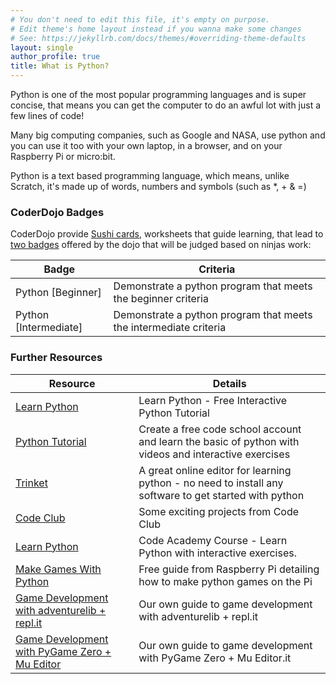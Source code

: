 ```yaml
---
# You don't need to edit this file, it's empty on purpose.
# Edit theme's home layout instead if you wanna make some changes
# See: https://jekyllrb.com/docs/themes/#overriding-theme-defaults
layout: single
author_profile: true
title: What is Python?
---
```


Python is one of the most popular programming languages and is super concise, that means you can get the computer to do an awful lot with just a few lines of code! 

Many big computing companies, such as Google and NASA, use python and you can use it too with your own laptop, in a browser, and on your Raspberry Pi or micro:bit.

Python is a text based programming language, which means, unlike Scratch, it's made up of words, numbers and symbols (such as *, + & =)

### CoderDojo Badges

CoderDojo provide [Sushi cards](http://kata.coderdojo.com/wiki/Python_Path), worksheets that guide learning, that lead to [two badges](https://zen.coderdojo.com/badges) offered by the dojo that will be judged based on ninjas work:

| Badge                  	| Criteria                                                     	    |
|------------------------	|-------------------------------------------------------------------|
| Python [Beginner]     	| Demonstrate a python program that meets the beginner criteria	    |
| Python [Intermediate] 	| Demonstrate a python program that meets the intermediate criteria |

### Further Resources

| Resource                                                                                   | Details                                                                                                |
|--------------------------------------------------------------------------------------------|--------------------------------------------------------------------------------------------------------|
| [Learn Python](https://www.learnpython.org/)                                               | Learn Python - Free Interactive Python Tutorial                                                        |
| [Python Tutorial](https://www.codeschool.com/courses/try-python)                           | Create a free code school account and learn the basic of python with videos and interactive exercises  |
| [Trinket](https://trinket.io/library/trinkets/create?lang=python)                          | A great online editor for learning python - no need to install any software to get started with python |
| [Code Club](https://codeclubprojects.org/en-GB/python/)                                    | Some exciting projects from Code Club                                                                  |
| [Learn Python](https://www.codecademy.com/courses/learn-python/)                           | Code Academy Course - Learn Python with interactive exercises.                                         |
| [Make Games With Python](https://www.raspberrypi.org/magpi-issues/Essentials_Games_v1.pdf) | Free guide from Raspberry Pi detailing how to make python games on the Pi                              |
| [Game Development with adventurelib + repl.it](/resources/python/adventurelib.md) | Our own guide to game development with adventurelib + repl.it                              |
| [Game Development with PyGame Zero + Mu Editor](/resources/python/pygamezero_mu.md) | Our own guide to game development with PyGame Zero + Mu Editor.it                              |